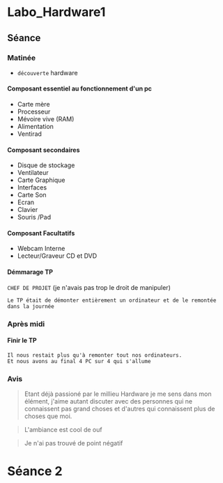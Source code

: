 # Labo_Hardware1

## Séance 

### Matinée

- `découverte` hardware 

#### Composant essentiel au fonctionnement d'un pc

- Carte mère
- Processeur
- Mévoire vive (RAM)
- Alimentation
- Ventirad

#### Composant secondaires


- Disque de stockage
- Ventilateur
- Carte Graphique
- Interfaces 
- Carte Son
- Ecran
- Clavier
- Souris /Pad

#### Composant Facultatifs

- Webcam Interne
- Lecteur/Graveur CD et DVD

#### Démmarage TP

`CHEF DE PROJET` (je n'avais pas trop le droit de manipuler)

``` 
Le TP était de démonter entièrement un ordinateur et de le remontée dans la journée

```


### Après midi

#### Finir le TP

``` 
Il nous restait plus qu'à remonter tout nos ordinateurs.
Et nous avons au final 4 PC sur 4 qui s'allume
```

### Avis 

> Etant déjà passioné par le millieu Hardware je me sens dans mon élément, j'aime autant discuter avec des personnes qui ne connaissent pas grand choses et d'autres qui connaissent plus de choses que moi.

> L'ambiance est cool de ouf 

> Je n'ai pas trouvé de point négatif




# Séance 2

